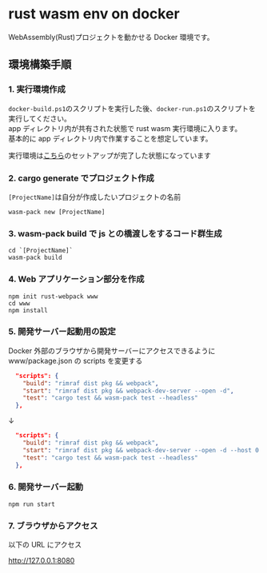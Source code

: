 # rust wasm env on docker

WebAssembly(Rust)プロジェクトを動かせる Docker 環境です。

## 環境構築手順

### 1. 実行環境作成

`docker-build.ps1`のスクリプトを実行した後、`docker-run.ps1`のスクリプトを実行してください。  
app ディレクトリ内が共有された状態で rust wasm 実行環境に入ります。  
基本的に app ディレクトリ内で作業することを想定しています。

実行環境は[こちら](https://rustwasm.github.io/docs/book/game-of-life/setup.html)のセットアップが完了した状態になっています

### 2. cargo generate でプロジェクト作成
`[ProjectName]`は自分が作成したいプロジェクトの名前
```
wasm-pack new [ProjectName]
```

### 3. wasm-pack build で js との橋渡しをするコード群生成

```
cd `[ProjectName]`
wasm-pack build
```

### 4. Web アプリケーション部分を作成

```
npm init rust-webpack www
cd www
npm install
```

### 5. 開発サーバー起動用の設定

Docker 外部のブラウザから開発サーバーにアクセスできるように www/package.json の scripts を変更する

```json
  "scripts": {
    "build": "rimraf dist pkg && webpack",
    "start": "rimraf dist pkg && webpack-dev-server --open -d",
    "test": "cargo test && wasm-pack test --headless"
  },
```

↓

```json
  "scripts": {
    "build": "rimraf dist pkg && webpack",
    "start": "rimraf dist pkg && webpack-dev-server --open -d --host 0.0.0.0",
    "test": "cargo test && wasm-pack test --headless"
  },
```

### 6. 開発サーバー起動

```
npm run start
```

### 7. ブラウザからアクセス

以下の URL にアクセス

http://127.0.0.1:8080
